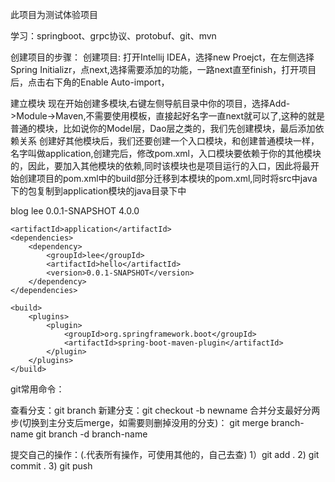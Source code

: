 此项目为测试体验项目

学习：springboot、grpc协议、protobuf、git、mvn

创建项目的步骤：
创建项目:
    打开Intellij IDEA，选择new Proejct，在左侧选择Spring Initializr，点next,选择需要添加的功能，一路next直至finish，打开项目后，点击右下角的Enable Auto-import，

建立模块
    现在开始创建多模块,右键左侧导航目录中你的项目，选择Add->Module->Maven,不需要使用模板，直接起好名字一直next就可以了,这种的就是普通的模块，比如说你的Model层，Dao层之类的，我们先创建模块，最后添加依赖关系
创建好其他模块后，我们还要创建一个入口模块，和创建普通模块一样，名字叫做application,创建完后，修改pom.xml，入口模块要依赖于你的其他模块的，因此，要加入其他模块的依赖,同时该模块也是项目运行的入口，因此将最开始创建项目的pom.xml中的build部分迁移到本模块的pom.xml,同时将src中java下的包复制到application模块的java目录下中

<?xml version="1.0" encoding="UTF-8"?>
<project xmlns="http://maven.apache.org/POM/4.0.0"
         xmlns:xsi="http://www.w3.org/2001/XMLSchema-instance"
         xsi:schemaLocation="http://maven.apache.org/POM/4.0.0 http://maven.apache.org/xsd/maven-4.0.0.xsd">
    <parent>
        <artifactId>blog</artifactId>
        <groupId>lee</groupId>
        <version>0.0.1-SNAPSHOT</version>
    </parent>
    <modelVersion>4.0.0</modelVersion>

    <artifactId>application</artifactId>
    <dependencies>
        <dependency>
            <groupId>lee</groupId>
            <artifactId>hello</artifactId>
            <version>0.0.1-SNAPSHOT</version>
        </dependency>
    </dependencies>

    <build>
        <plugins>
            <plugin>
                <groupId>org.springframework.boot</groupId>
                <artifactId>spring-boot-maven-plugin</artifactId>
            </plugin>
        </plugins>
    </build>

</project>

git常用命令：

 查看分支：git branch
 新建分支：git checkout -b newname
 合并分支最好分两步(切换到主分支后merge，如需要则删掉没用的分支)：
        git merge branch-name
        git branch -d branch-name

提交自己的操作：(.代表所有操作，可使用其他的，自己去查)
    1）git add .
    2) git commit .
    3) git push
  
  
